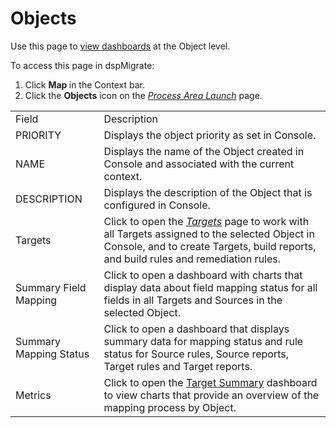 # Objects

<div class="use">

Use this page to [view
dashboards](../Use_Cases/View_Dashboards_in_Map.htm) at the Object
level.

</div>

To access this page in dspMigrate:

1.  Click <span style="font-weight: bold;">Map </span>in the Context
    bar.
2.  Click the <span style="font-weight: bold;">Objects</span> icon on
    the *[Process Area Launch](Process_Area_Launch_map.htm)*
page.

|                        |                                                                                                                                                                                                         |
| ---------------------- | ------------------------------------------------------------------------------------------------------------------------------------------------------------------------------------------------------- |
| Field                  | Description                                                                                                                                                                                             |
| PRIORITY               | Displays the object priority as set in Console.                                                                                                                                                         |
| NAME                   | Displays the name of the Object created in Console and associated with the current context.                                                                                                             |
| DESCRIPTION            | Displays the description of the Object that is configured in Console.                                                                                                                                   |
| Targets                | Click to open the *[Targets](Targets_H_Map.htm)* page to work with all Targets assigned to the selected Object in Console, and to create Targets, build reports, and build rules and remediation rules. |
| Summary Field Mapping  | Click to open a dashboard with charts that display data about field mapping status for all fields in all Targets and Sources in the selected Object.                                                    |
| Summary Mapping Status | Click to open a dashboard that displays summary data for mapping status and rule status for Source rules, Source reports, Target rules and Target reports.                                              |
| Metrics                | Click to open the [Target Summary](../Use_Cases/Target_Summary_by_Object.htm) dashboard to view charts that provide an overview of the mapping process by Object.                                       |

